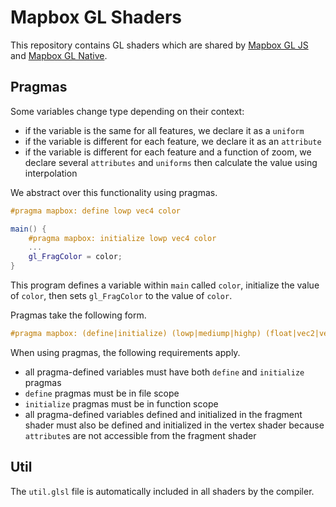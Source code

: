# Mapbox GL Shaders

This repository contains GL shaders which are shared by [Mapbox GL JS](https://github.com/mapbox/mapbox-gl-js) and [Mapbox GL Native](https://github.com/mapbox/mapbox-gl-native).

## Pragmas

Some variables change type depending on their context:

 - if the variable is the same for all features, we declare it as a `uniform`
 - if the variable is different for each feature, we declare it as an `attribute`
 - if the variable is different for each feature and a function of zoom, we declare several `attributes` and `uniforms` then calculate the value using interpolation

We abstract over this functionality using pragmas.

```glsl
#pragma mapbox: define lowp vec4 color

main() {
    #pragma mapbox: initialize lowp vec4 color
    ...
    gl_FragColor = color;
}
```

This program defines a variable within `main` called `color`, initialize the value of `color`, then sets `gl_FragColor` to the value of `color`.

Pragmas take the following form.

```glsl
#pragma mapbox: (define|initialize) (lowp|mediump|highp) (float|vec2|vec3|vec4) {name}
```

When using pragmas, the following requirements apply.

 - all pragma-defined variables must have both `define` and `initialize` pragmas
 - `define` pragmas must be in file scope
 - `initialize` pragmas must be in function scope
 - all pragma-defined variables defined and initialized in the fragment shader must also be defined and initialized in the vertex shader because `attribute`s are not accessible from the fragment shader

## Util

The `util.glsl` file is automatically included in all shaders by the compiler.
